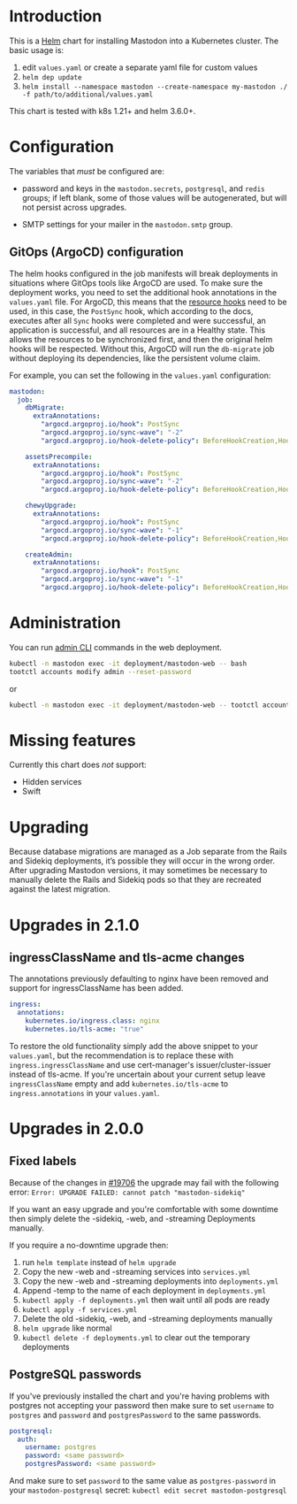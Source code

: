 # Introduction

This is a [Helm](https://helm.sh/) chart for installing Mastodon into a
Kubernetes cluster.  The basic usage is:

1. edit `values.yaml` or create a separate yaml file for custom values
1. `helm dep update`
1. `helm install --namespace mastodon --create-namespace my-mastodon ./ -f path/to/additional/values.yaml`

This chart is tested with k8s 1.21+ and helm 3.6.0+.

# Configuration

The variables that _must_ be configured are:

- password and keys in the `mastodon.secrets`, `postgresql`, and `redis` groups; if
  left blank, some of those values will be autogenerated, but will not persist
  across upgrades.

- SMTP settings for your mailer in the `mastodon.smtp` group.

## GitOps (ArgoCD) configuration

The helm hooks configured in the job manifests will break deployments in situations where GitOps tools like ArgoCD are used. To make sure the deployment works, you need to set the additional hook annotations in the `values.yaml` file. For ArgoCD, this means that the [resource hooks](https://argo-cd.readthedocs.io/en/stable/user-guide/resource_hooks/#usage) need to be used, in this case, the `PostSync` hook, which according to the docs, executes after all `Sync` hooks were completed and were successful, an application is successful, and all resources are in a Healthy state. This allows the resources to be synchronized first, and then the original helm hooks will be respected. Without this, ArgoCD will run the `db-migrate` job without deploying its dependencies, like the persistent volume claim.

For example, you can set the following in the `values.yaml` configuration:

```yaml
mastodon:
  job:
    dbMigrate:
      extraAnnotations:
        "argocd.argoproj.io/hook": PostSync
        "argocd.argoproj.io/sync-wave": "-2"
        "argocd.argoproj.io/hook-delete-policy": BeforeHookCreation,HookSucceeded

    assetsPrecompile:
      extraAnnotations:
        "argocd.argoproj.io/hook": PostSync
        "argocd.argoproj.io/sync-wave": "-2"
        "argocd.argoproj.io/hook-delete-policy": BeforeHookCreation,HookSucceeded

    chewyUpgrade:
      extraAnnotations:
        "argocd.argoproj.io/hook": PostSync
        "argocd.argoproj.io/sync-wave": "-1"
        "argocd.argoproj.io/hook-delete-policy": BeforeHookCreation,HookSucceeded

    createAdmin:
      extraAnnotations:
        "argocd.argoproj.io/hook": PostSync
        "argocd.argoproj.io/sync-wave": "-1"
        "argocd.argoproj.io/hook-delete-policy": BeforeHookCreation,HookSucceeded
```

# Administration

You can run [admin CLI](https://docs.joinmastodon.org/admin/tootctl/) commands in the web deployment.

```bash
kubectl -n mastodon exec -it deployment/mastodon-web -- bash
tootctl accounts modify admin --reset-password
```

or
```bash
kubectl -n mastodon exec -it deployment/mastodon-web -- tootctl accounts modify admin --reset-password
```

# Missing features

Currently this chart does _not_ support:

- Hidden services
- Swift

# Upgrading

Because database migrations are managed as a Job separate from the Rails and
Sidekiq deployments, it’s possible they will occur in the wrong order.  After
upgrading Mastodon versions, it may sometimes be necessary to manually delete
the Rails and Sidekiq pods so that they are recreated against the latest
migration.

# Upgrades in 2.1.0

## ingressClassName and tls-acme changes
The annotations previously defaulting to nginx have been removed and support
 for ingressClassName has been added.
```yaml
ingress:
  annotations:
    kubernetes.io/ingress.class: nginx
    kubernetes.io/tls-acme: "true"
```

To restore the old functionality simply add the above snippet to your `values.yaml`,
but the recommendation is to replace these with `ingress.ingressClassName` and use
cert-manager's issuer/cluster-issuer instead of tls-acme.
If you're uncertain about your current setup leave `ingressClassName` empty and add
`kubernetes.io/tls-acme` to `ingress.annotations` in your `values.yaml`.

# Upgrades in 2.0.0

## Fixed labels
Because of the changes in [#19706](https://github.com/mastodon/mastodon/pull/19706) the upgrade may fail with the following error:
```Error: UPGRADE FAILED: cannot patch "mastodon-sidekiq"```

If you want an easy upgrade and you're comfortable with some downtime then
simply delete the -sidekiq, -web, and -streaming Deployments manually.

If you require a no-downtime upgrade then:
1. run `helm template` instead of `helm upgrade`
2. Copy the new -web and -streaming services into `services.yml`
3. Copy the new -web and -streaming deployments into `deployments.yml`
4. Append -temp to the name of each deployment in `deployments.yml`
5. `kubectl apply -f deployments.yml` then wait until all pods are ready
6. `kubectl apply -f services.yml`
7. Delete the old -sidekiq, -web, and -streaming deployments manually
8. `helm upgrade` like normal
9. `kubectl delete -f deployments.yml` to clear out the temporary deployments

## PostgreSQL passwords
If you've previously installed the chart and you're having problems with
postgres not accepting your password then make sure to set `username` to
`postgres` and `password` and `postgresPassword` to the same passwords.
```yaml
postgresql:
  auth:
    username: postgres
    password: <same password>
    postgresPassword: <same password>
```

And make sure to set `password` to the same value as `postgres-password`
in your `mastodon-postgresql` secret:
```kubectl edit secret mastodon-postgresql```